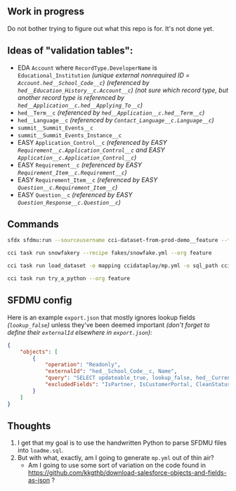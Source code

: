 ## Work in progress

Do not bother trying to figure out what this repo is for.  It's not done yet.

## Ideas of "validation tables":

- EDA `Account` where `RecordType.DeveloperName` is `Educational_Institution` _(unique external nonrequired ID = `Account.hed__School_Code__c`)_ _(referenced by `hed__Education_History__c.Account__c`)_ _(not sure which record type, but another record type is referenced by `hed__Application__c.hed__Applying_To__c`)_
- `hed__Term__c` _(referenced by `hed__Application__c.hed__Term__c`)_
- `hed__Language__c` _(referenced by `Contact_Language__c.Language__c`)_
- `summit__Summit_Events__c`
- `summit__Summit_Events_Instance__c`
- EASY `Application_Control__c` _(referenced by EASY `Requirement__c.Application_Control__c` and EASY `Application__c.Application_Control__c`)_
- EASY `Requirement__c` _(referenced by EASY `Requirement_Item__c.Requirement__c`)_
- EASY `Requirement_Item__c` _(referenced by EASY `Question__c.Requirement_Item__c`)_
- EASY `Question__c` _(referenced by EASY `Question_Response__c.Question__c`)_

## Commands

```sh
sfdx sfdmu:run --sourceusername cci-dataset-from-prod-demo__feature --targetusername csvfile --path sfdmu-play
```

```sh
cci task run snowfakery --recipe fakes/snowfake.yml --org feature
```

```sh
cci task run load_dataset -o mapping ccidataplay/mp.yml -o sql_path ccidataplay/dt.sql --org feature
```

```sh
cci task run try_a_python --org feature
```

## SFDMU config

Here is an example `export.json` that mostly ignores lookup fields _(`lookup_false`)_ unless they've been deemed important _(don't forget to define their `externalId` elsewhere in `export.json`)_:

```json
{
    "objects": [
        {
            "operation": "Readonly",
            "externalId": "hed__School_Code__c, Name",
            "query": "SELECT updateable_true, lookup_false, hed__Current_Address__c, RecordType.DeveloperName FROM Account",
            "excludedFields": "IsPartner, IsCustomerPortal, CleanStatus, hed__Billing_Address_Inactive__c"
        }
    ]
}
```

## Thoughts

1. I get that my goal is to use the handwritten Python to parse SFDMU files into `loadme.sql`.
2. But with what, exactly, am I going to generate `mp.yml` out of thin air?
    * Am I going to use some sort of variation on the code found in https://github.com/kkgthb/download-salesforce-objects-and-fields-as-json ?